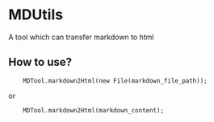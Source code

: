 # MDUtils
A tool which can transfer markdown to html

## How to use?
```
	MDTool.markdown2Html(new File(markdown_file_path));
```
or 
```
	MDTool.markdown2Html(markdown_content);
```

